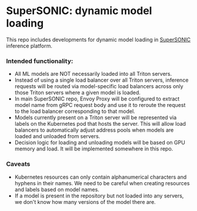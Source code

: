 # SuperSONIC: dynamic model loading

This repo includes developments for dynamic model loading in [SuperSONIC](https://github.com/fastmachinelearning/SuperSONIC) inference platform.

### Intended functionality:
- All ML models are NOT necessarily loaded into all Triton servers.
- Instead of using a single load balancer over all Triton servers, inference requests will be routed via model-specific load balancers across only those Triton servers where a given model is loaded.
- In main SuperSONIC repo, Envoy Proxy will be configured to extract model name from gRPC request body and use it to reroute the request to the load balancer corresponding to that model.
- Models currently present on a Triton server will be represented via labels on the Kubernetes pod that hosts the server. This will allow load balancers to automatically adjust address pools when models are loaded and unloaded from servers.
- Decision logic for loading and unloading models will be based on GPU memory and load. It will be implemented somewhere in this repo.

### Caveats

- Kubernetes resources can only contain alphanumerical characters and hyphens in their names. We need to be careful when creating resources and labels based on model names.
- If a model is present in the repository but not loaded into any servers, we don't know how many versions of the model there are.